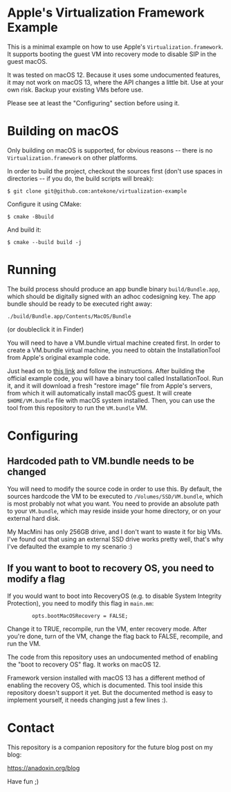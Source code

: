 # Apple's Virtualization Framework Example

This is a minimal example on how to use Apple's `Virtualization.framework`. It
supports booting the guest VM into recovery mode to disable SIP in the guest
macOS.

It was tested on macOS 12. Because it uses some undocumented features, it may
not work on macOS 13, where the API changes a little bit. Use at your own risk.
Backup your existing VMs before use.

Please see at least the "Configuring" section before using it.

# Building on macOS

Only building on macOS is supported, for obvious reasons -- there is no 
`Virtualization.framework` on other platforms.

In order to build the project, checkout the sources first (don't use spaces in directories -- if you do, the build scripts will break):

    $ git clone git@github.com:antekone/virtualization-example

Configure it using CMake:

    $ cmake -Bbuild

And build it:

    $ cmake --build build -j

# Running

The build process should produce an app bundle binary `build/Bundle.app`,
which should be digitally signed with an adhoc codesigning key. The app
bundle should be ready to be executed right away:

    ./build/Bundle.app/Contents/MacOS/Bundle

(or doubleclick it in Finder)

You will need to have a VM.bundle virtual machine created first. In order
to create a VM.bundle virtual machine, you need to obtain the InstallationTool
from Apple's original example code.

Just head on to [this link][1] and follow the instructions. After building
the official example code, you will have a binary tool called InstallationTool.
Run it, and it will download a fresh "restore image" file from Apple's servers, 
from which it will automatically install macOS guest. It will create 
`$HOME/VM.bundle` file with macOS system installed. Then, you can use the 
tool from this repository to run the `VM.bundle` VM.

# Configuring

## Hardcoded path to VM.bundle needs to be changed

You will need to modify the source code in order to use this. By default,
the sources hardcode the VM to be executed to `/Volumes/SSD/VM.bundle`, which
is most probably not what you want. You need to provide an absolute path to
your `VM.bundle`, which may reside inside your home directory, or on your
external hard disk.

My MacMini has only 256GB drive, and I don't want to waste it for big VMs.
I've found out that using an external SSD drive works pretty well, that's why
I've defaulted the example to my scenario :)

## If you want to boot to recovery OS, you need to modify a flag

If you would want to boot into RecoveryOS (e.g. to disable System Integrity
Protection), you need to modify this flag in `main.mm`:

            opts.bootMacOSRecovery = FALSE;

Change it to TRUE, recompile, run the VM, enter recovery mode. After you're
done, turn of the VM, change the flag back to FALSE, recompile, and run the
VM.

The code from this repository uses an undocumented method of enabling the
"boot to recovery OS" flag. It works on macOS 12.

Framework version installed with macOS 13 has a different method of enabling
the recovery OS, which is documented. This tool inside this repository doesn't
support it yet. But the documented method is easy to implement yourself, it
needs changing just a few lines :).

# Contact

This repository is a companion repository for the future blog post on my blog:

https://anadoxin.org/blog

Have fun ;)

[1]: https://developer.apple.com/documentation/virtualization/running_macos_in_a_virtual_machine_on_apple_silicon_macs?language=objc